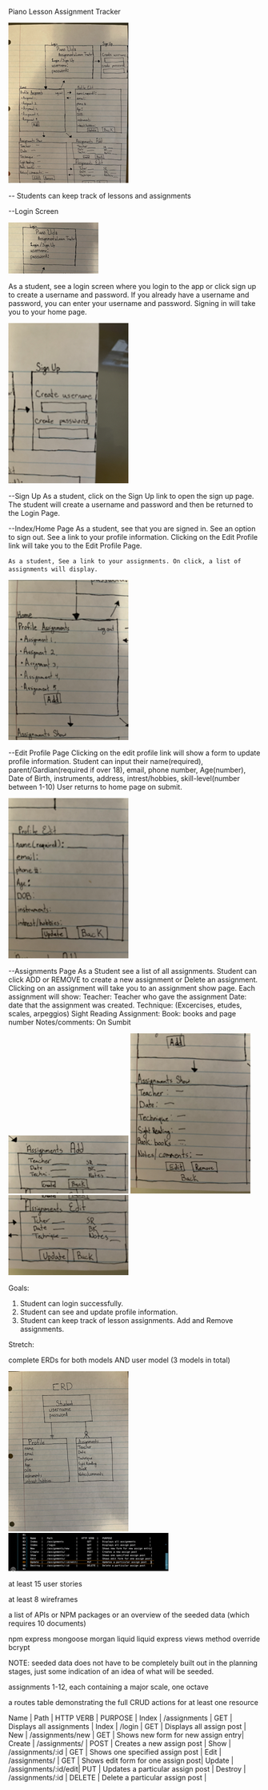Piano Lesson Assignment Tracker 

![wireframe one](/assets/wireframes/layout.png)

-- Students can keep track of lessons and assignments

--Login Screen
 
  ![wireframe two](/assets/wireframes/login.png)


As a student, see a login screen where you login to the app or click sign up to create a username and password. If you already have a username and password, you can enter your username and password. Signing in will take you to your home page. 
 

 ![wireframe three](/assets/wireframes/sign_up.png)


--Sign Up
As a student, click on the Sign Up link to open the sign up page. The student will create a username and password and then be returned to the Login Page. 

--Index/Home Page
As a student, see that you are signed in. See an option to sign out. 
    See a link to your profile information. Clicking on the Edit Profile link will take you to the Edit Profile Page. 

    As a student, See a link to your assignments. On click, a list of assignments will display. 

![wireframe four](/assets/wireframes/home.png)


--Edit Profile Page
Clicking on the edit profile link will show a form to update profile information. Student can input their
     name(required), 
     parent/Gardian(required if over 18), 
     email, 
     phone number, 
     Age(number), 
     Date of Birth, 
     instruments, 
     address, 
     intrest/hobbies, 
     skill-level(number between 1-10)
User returns to home page on submit. 


 ![wireframe five](/assets/wireframes/profile_edit.png)


--Assignments Page
As a Student see a list of all assignments. Student can click ADD or REMOVE to create a new assignment or Delete an assignment. Clicking on an assignment will take you to an assignment show page. Each assignment will show:
    Teacher: Teacher who gave the assignment
    Date: date that the assignment was created.
    Technique: (Excercises, etudes, scales, arpeggios)
    Sight Reading Assignment: 
    Book: books and page number
    Notes/comments:
On Sumbit 

 ![wireframe six](/assets/wireframes/assignments_add.png)
 ![wireframe six](/assets/wireframes/assignments_show.png)
 ![wireframe seven](/assets/wireframes/assignments_edit.png)
 

Goals: 
1. Student can login successfully.
2. Student can see and update profile information.
3. Student can keep track of lesson assignments. Add and Remove assignments. 

Stretch:

complete ERDs for both models AND user model (3 models in total)

![ERD](/assets/ERD/ERD.png)
![Table Routes](/assets/routes/routes_table.png)

at least 15 user stories

at least 8 wireframes

a list of APIs or NPM packages or an overview of the seeded data (which requires 10 documents)

npm
express
mongoose
morgan
liquid
liquid express views
method override
bcrypt

NOTE: seeded data does not have to be completely built out in the planning stages, just some indication of an idea of what will be seeded.

assignments 1-12, each containing a major scale, one octave


a routes table demonstrating the full CRUD actions for at least one resource

Name    |   Path                 |   HTTP VERB  |   PURPOSE                           |
Index   |   /assignments         |       GET    |   Displays all assignments          | 
Index   |   /login               |       GET    |   Displays all assign post          | 
New     |   /assignments/new     |       GET    |   Shows new form for new assign entry|
Create  |   /assignments/        |       POST   |   Creates a new assign post          |
Show    |   /assignments/:id     |       GET    |   Shows one specified assign post    |
Edit    |   /assignments/        |       GET    |   Shows edit form for one assign post|
Update  |   /assignments/:id/edit|       PUT    |   Updates a particular assign post   |
Destroy |   /assignments/:id     |       DELETE |   Delete a particular assign post    |

